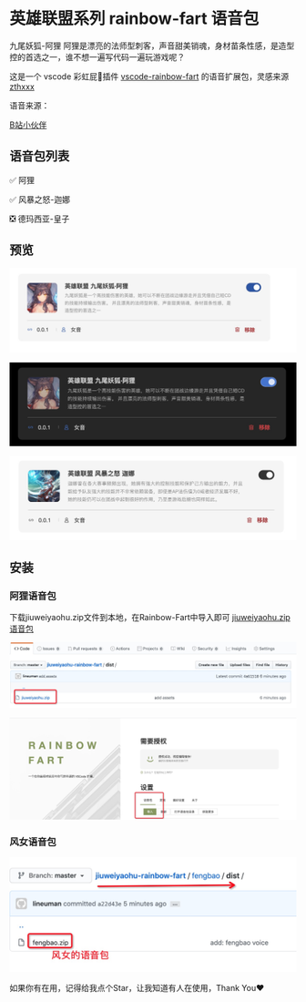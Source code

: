# 英雄联盟系列 rainbow-fart 语音包

>
九尾妖狐-阿狸
阿狸是漂亮的法师型刺客，声音甜美销魂，身材苗条性感，是造型控的首选之一，谁不想一遍写代码一遍玩游戏呢？

这是一个 vscode 彩虹屁🌈插件 [vscode-rainbow-fart](https://github.com/SaekiRaku/vscode-rainbow-fart) 的语音扩展包，灵感来源 [zthxxx](https://github.com/zthxxx/kugimiya-rainbow-fart)


语音来源：

[B站小伙伴](https://www.bilibili.com/video/BV1FW411X778?from=search&seid=2545271515529161195)

## 语音包列表
:white_check_mark: 阿狸

:white_check_mark: 风暴之怒-迦娜

:negative_squared_cross_mark: 德玛西亚-皇子

## 预览

![white](./result/white.png)

![dark](./result/dark.png)

![fengbao](./result/fengbao.png)


## 安装
### 阿狸语音包
下载jiuweiyaohu.zip文件到本地，在Rainbow-Fart中导入即可
[jiuweiyaohu.zip语音包](https://github.com/lineuman/jiuweiyaohu-rainbow-fart/files/4813398/jiuweiyaohu.zip)

![zipfile](./result/zipfile.png)


![import](./result/import.png)

### 风女语音包
![voice](./result/fengvoice.png)


如果你有在用，记得给我点个Star，让我知道有人在使用，Thank You❤️
